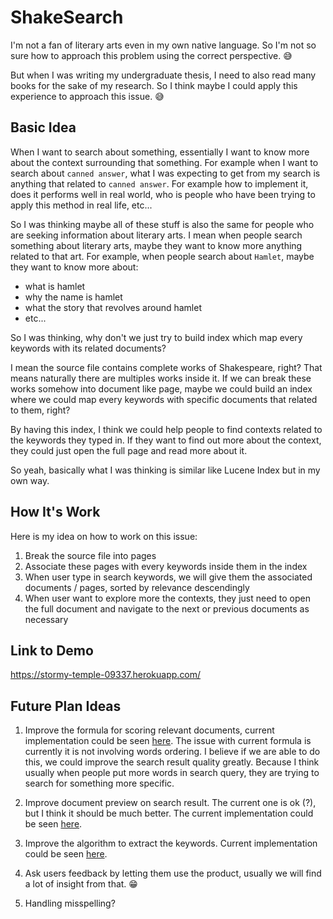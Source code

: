 # ShakeSearch

I'm not a fan of literary arts even in my own native language. So I'm not so sure how to approach this problem using the correct perspective. 😅

But when I was writing my undergraduate thesis, I need to also read many books for the sake of my research. So I think maybe I could apply this experience to approach this issue. 😅

## Basic Idea

When I want to search about something, essentially I want to know more about the context surrounding that something. For example when I want to search about `canned answer`, what I was expecting to get from my search is anything that related to `canned answer`. For example how to implement it, does it performs well in real world, who is people who have been trying to apply this method in real life, etc...

So I was thinking maybe all of these stuff is also the same for people who are seeking information about literary arts. I mean when people search something about literary arts, maybe they want to know more anything related to that art. For example, when people search about `Hamlet`, maybe they want to know more about:

- what is hamlet
- why the name is hamlet
- what the story that revolves around hamlet
- etc...

So I was thinking, why don't we just try to build index which map every keywords with its related documents? 

I mean the source file contains complete works of Shakespeare, right? That means naturally there are multiples works inside it. If we can break these works somehow into document like page, maybe we could build an index where we could map every keywords with specific documents that related to them, right?

By having this index, I think we could help people to find contexts related to the keywords they typed in. If they want to find out more about the context, they could just open the full page and read more about it.

So yeah, basically what I was thinking is similar like Lucene Index but in my own way.

## How It's Work

Here is my idea on how to work on this issue:

1. Break the source file into pages
2. Associate these pages with every keywords inside them in the index
3. When user type in search keywords, we will give them the associated documents / pages, sorted by relevance descendingly
4. When user want to explore more the contexts, they just need to open the full document and navigate to the next or previous documents as necessary

## Link to Demo

https://stormy-temple-09337.herokuapp.com/

## Future Plan Ideas

1. Improve the formula for scoring relevant documents, current implementation could be seen [here](https://github.com/ghazlabs/shakesearch/blob/master/internal/index/index.go#L112-L127). The issue with current formula is currently it is not involving words ordering. I believe if we are able to do this, we could improve the search result quality greatly. Because I think usually when people put more words in search query, they are trying to search for something more specific.

2. Improve document preview on search result. The current one is ok (?), but I think it should be much better. The current implementation could be seen [here](https://github.com/ghazlabs/shakesearch/blob/master/internal/doc/doc.go#L63-L78).

3. Improve the algorithm to extract the keywords. Current implementation could be seen [here](https://github.com/ghazlabs/shakesearch/blob/master/internal/index/index.go#L33-L72).

4. Ask users feedback by letting them use the product, usually we will find a lot of insight from that. 😁

5. Handling misspelling?